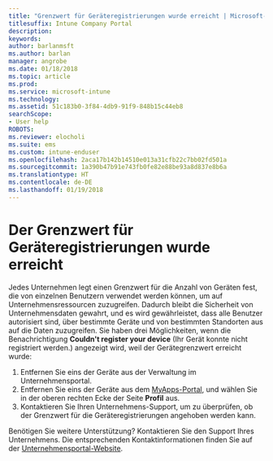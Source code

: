 ```yaml
---
title: "Grenzwert für Geräteregistrierungen wurde erreicht | Microsoft-Dokumentation"
titlesuffix: Intune Company Portal
description: 
keywords: 
author: barlanmsft
ms.author: barlan
manager: angrobe
ms.date: 01/18/2018
ms.topic: article
ms.prod: 
ms.service: microsoft-intune
ms.technology: 
ms.assetid: 51c183b0-3f84-4db9-91f9-848b15c44eb8
searchScope:
- User help
ROBOTS: 
ms.reviewer: elocholi
ms.suite: ems
ms.custom: intune-enduser
ms.openlocfilehash: 2aca17b142b14510e013a31cfb22c7bb02fd501a
ms.sourcegitcommit: 1a390b47b91e743fb0fe82e88be93a8d837e8b6a
ms.translationtype: HT
ms.contentlocale: de-DE
ms.lasthandoff: 01/19/2018
---
```

# <a name="the-limit-of-devices-you-can-register-has-been-reached"></a>Der Grenzwert für Geräteregistrierungen wurde erreicht

Jedes Unternehmen legt einen Grenzwert für die Anzahl von Geräten fest, die von einzelnen Benutzern verwendet werden können, um auf Unternehmensressourcen zuzugreifen. Dadurch bleibt die Sicherheit von Unternehmensdaten gewahrt, und es wird gewährleistet, dass alle Benutzer autorisiert sind, über bestimmte Geräte und von bestimmten Standorten aus auf die Daten zuzugreifen. Sie haben drei Möglichkeiten, wenn die Benachrichtigung **Couldn't register your device** (Ihr Gerät konnte nicht registriert werden.) angezeigt wird, weil der Gerätegrenzwert erreicht wurde:

1. Entfernen Sie eins der Geräte aus der Verwaltung im Unternehmensportal.
2. Entfernen Sie eins der Geräte aus dem [MyApps-Portal](https://myapps.microsoft.com), und wählen Sie in der oberen rechten Ecke der Seite **Profil** aus. 
3. Kontaktieren Sie Ihren Unternehmens-Support, um zu überprüfen, ob der Grenzwert für die Geräteregistrierungen angehoben werden kann. 

Benötigen Sie weitere Unterstützung? Kontaktieren Sie den Support Ihres Unternehmens. Die entsprechenden Kontaktinformationen finden Sie auf der [Unternehmensportal-Website](https://portal.manage.microsoft.com#HelpDeskDialog).
